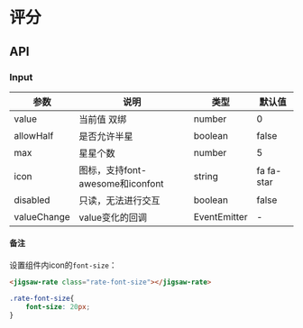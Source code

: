 # 评分

## API

### Input

| 参数      | 说明             | 类型      | 默认值  |
|----------|------------------|----------|--------|
| value | 当前值 双绑 | number | 0 |
| allowHalf | 是否允许半星 | boolean | false |
| max | 星星个数 | number |5|
| icon | 图标，支持font-awesome和iconfont | string | fa fa-star |
| disabled | 只读，无法进行交互 | boolean | false |
| valueChange | value变化的回调 | EventEmitter | - |

#### 备注
设置组件内icon的`font-size`：

```html
<jigsaw-rate class="rate-font-size"></jigsaw-rate>
```

```css
.rate-font-size{
    font-size: 20px;
}
```
